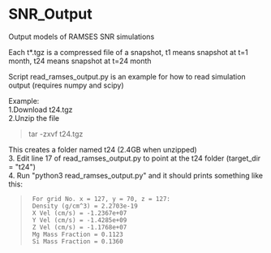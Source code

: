 # SNR_Output
Output models of RAMSES SNR simulations

Each t*.tgz is a compressed file of a snapshot, t1 means snapshot at t=1 month, t24 means snapshot at t=24 month

Script read_ramses_output.py is an example for how to read simulation output (requires numpy and scipy)

Example:  
1.Download t24.tgz  
2.Unzip the file  
  >tar -zxvf t24.tgz

  This creates a folder named t24 (2.4GB when unzipped)  
3. Edit line 17 of read_ramses_output.py to point at the t24 folder (target_dir = "t24")  
4. Run "python3 read_ramses_output.py" and it should prints something like this:  
>      For grid No. x = 127, y = 70, z = 127:  
>      Density (g/cm^3) = 2.2703e-19  
>      X Vel (cm/s) = -1.2367e+07  
>      Y Vel (cm/s) = -1.4285e+09  
>      Z Vel (cm/s) = -1.1768e+07  
>      Mg Mass Fraction = 0.1123  
>      Si Mass Fraction = 0.1360  
